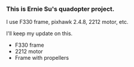 ### This is Ernie Su's quadopter project.

I use F330 frame, pixhawk 2.4.8, 2212 motor, etc.

I'll keep my update on this. 

* F330 frame
* 2212 motor
* Frame with propellers
<!---<img src ="https://github.com/Ernie-Su/Quadcopter_F330/blob/master/Image/frame_1.JPG" width="250" height="250">-->

<!---<img src ="https://github.com/Ernie-Su/Quadcopter_F330/blob/master/Image/2212_motor_1.JPG" width="250" height="250">-->

<!---<img src ="https://github.com/Ernie-Su/Quadcopter_F330/blob/master/Image/frame_with_prop_1.JPG" width="250" height="250">-->

